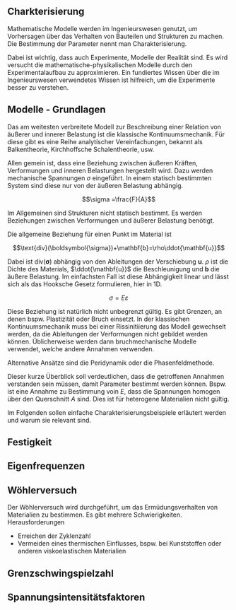 ## Charkterisierung 
Mathematische Modelle werden im Ingenieurswesen genutzt, um Vorhersagen über das Verhalten von Bauteilen und Strukturen zu machen. Die Bestimmung der Parameter nennt man Charakterisierung. 

Dabei ist wichtig, dass auch Experimente, Modelle der Realität sind. Es wird versucht die mathematische-physikalischen Modelle durch den Experimentalaufbau zu approximieren. Ein fundiertes Wissen über die im Ingenieurswesen verwendetes Wissen ist hilfreich, um die Experimente besser zu verstehen.


## Modelle - Grundlagen
Das am weitesten verbreitete Modell zur Beschreibung einer Relation von äußerer und innerer Belastung ist die klassische Kontinuumsmechanik. Für diese gibt es eine Reihe analytischer Vereinfachungen, bekannt als Balkentheorie, Kirchhoffsche Schalentheorie, usw.

Allen gemein ist, dass eine Beziehung zwischen äußeren Kräften, Verformungen und inneren Belastungen hergestellt wird. Dazu werden mechanische Spannungen $\sigma$ eingeführt. In einem statisch bestimmten System sind diese nur von der äußeren Belastung abhängig.

$$\sigma =\frac{F}{A}$$

Im Allgemeinen sind Strukturen nicht statisch bestimmt. Es werden Beziehungen zwischen Verformungen und äußerer Belastung benötigt.

Die allgemeine Beziehung für einen Punkt im Material ist

$$\text{div}(\boldsymbol{\sigma})+\mathbf{b}=\rho\ddot{\mathbf{u}}$$

Dabei ist $\text{div}(\boldsymbol{\sigma})$ abhängig von den Ableitungen der Verschiebung 
$\mathbf{u}$. $\rho$ ist die Dichte des Materials, $\ddot{\mathbf{u}}$ die Beschleunigung und $\mathbf{b}$ die äußere Belastung. Im einfachsten Fall ist diese Abhängigkeit linear und lässt sich als das Hooksche Gesetz formulieren, hier in 1D.

$$\sigma = E\varepsilon$$

Diese Beziehung ist natürlich nicht unbegrenzt gültig. Es gibt Grenzen, an denen bspw. Plastizität oder Bruch einsetzt. In der klassischen Kontinuumsmechanik muss bei einer Rissinitiierung das Modell gewechselt werden, da die Ableitungen der Verformungen nicht gebildet werden können. Üblicherweise werden dann bruchmechanische Modelle verwendet, welche andere Annahmen verwenden. 

Alternative Ansätze sind die Peridynamik oder die Phasenfeldmethode.

Dieser kurze Überblick soll verdeutlichen, dass die getroffenen Annahmen verstanden sein müssen, damit Parameter bestimmt werden können. Bspw. ist eine Annahme zu Bestimmung voin $E$, dass die Spannungen homogen über den Querschnitt $A$ sind. Dies ist für heterogene Materialien nicht gültig.

Im Folgenden sollen einfache Charakterisierungsbeispiele erläutert werden und warum sie relevant sind.


## Festigkeit

## Eigenfrequenzen

## Wöhlerversuch
Der Wöhlerversuch wird durchgeführt, um das Ermüdungsverhalten von Materialien zu bestimmen. Es gibt mehrere Schwierigkeiten. 
Herausforderungen
- Erreichen der Zyklenzahl
- Vermeiden eines thermischen Einflusses, bspw. bei Kunststoffen oder anderen viskoelastischen Materialien


## Grenzschwingspielzahl

## Spannungsintensitätsfaktoren